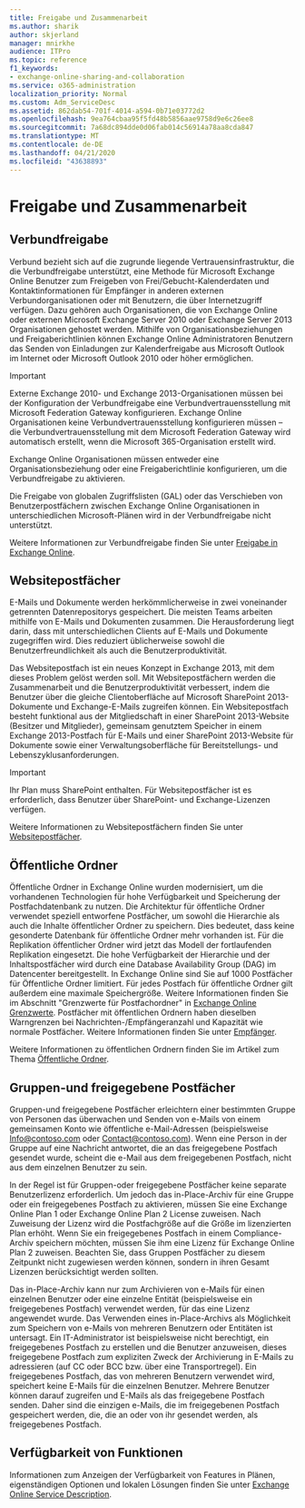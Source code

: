 ```yaml
---
title: Freigabe und Zusammenarbeit
ms.author: sharik
author: skjerland
manager: mnirkhe
audience: ITPro
ms.topic: reference
f1_keywords:
- exchange-online-sharing-and-collaboration
ms.service: o365-administration
localization_priority: Normal
ms.custom: Adm_ServiceDesc
ms.assetid: 862dab54-701f-4014-a594-0b71e03772d2
ms.openlocfilehash: 9ea764cbaa95f5fd48b5856aae9758d9e6c26ee8
ms.sourcegitcommit: 7a68dc894dde0d06fab014c56914a78aa8cda847
ms.translationtype: MT
ms.contentlocale: de-DE
ms.lasthandoff: 04/21/2020
ms.locfileid: "43638893"
---
```

# <a name="sharing-and-collaboration"></a>Freigabe und Zusammenarbeit

## <a name="federated-sharing"></a>Verbundfreigabe

Verbund bezieht sich auf die zugrunde liegende Vertrauensinfrastruktur, die die Verbundfreigabe unterstützt, eine Methode für Microsoft Exchange Online Benutzer zum Freigeben von Frei/Gebucht-Kalenderdaten und Kontaktinformationen für Empfänger in anderen externen Verbundorganisationen oder mit Benutzern, die über Internetzugriff verfügen. Dazu gehören auch Organisationen, die von Exchange Online oder externen Microsoft Exchange Server 2010 oder Exchange Server 2013 Organisationen gehostet werden. Mithilfe von Organisationsbeziehungen und Freigaberichtlinien können Exchange Online Administratoren Benutzern das Senden von Einladungen zur Kalenderfreigabe aus Microsoft Outlook im Internet oder Microsoft Outlook 2010 oder höher ermöglichen.
  
> [!IMPORTANT]
>  Externe Exchange 2010- und Exchange 2013-Organisationen müssen bei der Konfiguration der Verbundfreigabe eine Verbundvertrauensstellung mit Microsoft Federation Gateway konfigurieren. Exchange Online Organisationen keine Verbundvertrauensstellung konfigurieren müssen – die Verbundvertrauensstellung mit dem Microsoft Federation Gateway wird automatisch erstellt, wenn die Microsoft 365-Organisation erstellt wird. 
>
>  Exchange Online Organisationen müssen entweder eine Organisationsbeziehung oder eine Freigaberichtlinie konfigurieren, um die Verbundfreigabe zu aktivieren. 
>
>  Die Freigabe von globalen Zugriffslisten (GAL) oder das Verschieben von Benutzerpostfächern zwischen Exchange Online Organisationen in unterschiedlichen Microsoft-Plänen wird in der Verbundfreigabe nicht unterstützt. 
  
Weitere Informationen zur Verbundfreigabe finden Sie unter [Freigabe in Exchange Online](https://go.microsoft.com/fwlink/p/?LinkId=271774).
  
## <a name="site-mailboxes"></a>Websitepostfächer

E-Mails und Dokumente werden herkömmlicherweise in zwei voneinander getrennten Datenrepositorys gespeichert. Die meisten Teams arbeiten mithilfe von E-Mails und Dokumenten zusammen. Die Herausforderung liegt darin, dass mit unterschiedlichen Clients auf E-Mails und Dokumente zugegriffen wird. Dies reduziert üblicherweise sowohl die Benutzerfreundlichkeit als auch die Benutzerproduktivität.
  
Das Websitepostfach ist ein neues Konzept in Exchange 2013, mit dem dieses Problem gelöst werden soll. Mit Websitepostfächern werden die Zusammenarbeit und die Benutzerproduktivität verbessert, indem die Benutzer über die gleiche Clientoberfläche auf Microsoft SharePoint 2013-Dokumente und Exchange-E-Mails zugreifen können. Ein Websitepostfach besteht funktional aus der Mitgliedschaft in einer SharePoint 2013-Website (Besitzer und Mitglieder), gemeinsam genutztem Speicher in einem Exchange 2013-Postfach für E-Mails und einer SharePoint 2013-Website für Dokumente sowie einer Verwaltungsoberfläche für Bereitstellungs- und Lebenszyklusanforderungen.
  
> [!IMPORTANT]
> Ihr Plan muss SharePoint enthalten. Für Websitepostfächer ist es erforderlich, dass Benutzer über SharePoint- und Exchange-Lizenzen verfügen. 
  
Weitere Informationen zu Websitepostfächern finden Sie unter [Websitepostfächer](https://go.microsoft.com/fwlink/p/?LinkId=271789).
  
## <a name="public-folders"></a>Öffentliche Ordner

Öffentliche Ordner in Exchange Online wurden modernisiert, um die vorhandenen Technologien für hohe Verfügbarkeit und Speicherung der Postfachdatenbank zu nutzen. Die Architektur für öffentliche Ordner verwendet speziell entworfene Postfächer, um sowohl die Hierarchie als auch die Inhalte öffentlicher Ordner zu speichern. Dies bedeutet, dass keine gesonderte Datenbank für öffentliche Ordner mehr vorhanden ist. Für die Replikation öffentlicher Ordner wird jetzt das Modell der fortlaufenden Replikation eingesetzt. Die hohe Verfügbarkeit der Hierarchie und der Inhaltspostfächer wird durch eine Database Availability Group (DAG) im Datencenter bereitgestellt. In Exchange Online sind Sie auf 1000 Postfächer für Öffentliche Ordner limitiert. Für jedes Postfach für öffentliche Ordner gilt außerdem eine maximale Speichergröße. Weitere Informationen finden Sie im Abschnitt "Grenzwerte für Postfachordner" in [Exchange Online Grenzwerte](exchange-online-limits.md). Postfächer mit öffentlichen Ordnern haben dieselben Warngrenzen bei Nachrichten-/Empfängeranzahl und Kapazität wie normale Postfächer. Weitere Informationen finden Sie unter [Empfänger](recipients.md). 
  
Weitere Informationen zu öffentlichen Ordnern finden Sie im Artikel zum Thema [Öffentliche Ordner](https://go.microsoft.com/fwlink/p/?LinkId=271790).
  
## <a name="group-and-shared-mailboxes"></a>Gruppen-und freigegebene Postfächer

Gruppen-und freigegebene Postfächer erleichtern einer bestimmten Gruppe von Personen das überwachen und Senden von e-Mails von einem gemeinsamen Konto wie öffentliche e-Mail-Adressen (beispielsweise Info@contoso.com oder Contact@contoso.com). Wenn eine Person in der Gruppe auf eine Nachricht antwortet, die an das freigegebene Postfach gesendet wurde, scheint die e-Mail aus dem freigegebenen Postfach, nicht aus dem einzelnen Benutzer zu sein.
  
In der Regel ist für Gruppen-oder freigegebene Postfächer keine separate Benutzerlizenz erforderlich. Um jedoch das in-Place-Archiv für eine Gruppe oder ein freigegebenes Postfach zu aktivieren, müssen Sie eine Exchange Online Plan 1 oder Exchange Online Plan 2 License zuweisen. Nach Zuweisung der Lizenz wird die Postfachgröße auf die Größe im lizenzierten Plan erhöht. Wenn Sie ein freigegebenes Postfach in einem Compliance-Archiv speichern möchten, müssen Sie ihm eine Lizenz für Exchange Online Plan 2 zuweisen. Beachten Sie, dass Gruppen Postfächer zu diesem Zeitpunkt nicht zugewiesen werden können, sondern in ihren Gesamt Lizenzen berücksichtigt werden sollten.
  
Das in-Place-Archiv kann nur zum Archivieren von e-Mails für einen einzelnen Benutzer oder eine einzelne Entität (beispielsweise ein freigegebenes Postfach) verwendet werden, für das eine Lizenz angewendet wurde. Das Verwenden eines in-Place-Archivs als Möglichkeit zum Speichern von e-Mails von mehreren Benutzern oder Entitäten ist untersagt. Ein IT-Administrator ist beispielsweise nicht berechtigt, ein freigegebenes Postfach zu erstellen und die Benutzer anzuweisen, dieses freigegebene Postfach zum expliziten Zweck der Archivierung in E-Mails zu adressieren (auf CC oder BCC bzw. über eine Transportregel). Ein freigegebenes Postfach, das von mehreren Benutzern verwendet wird, speichert keine E-Mails für die einzelnen Benutzer. Mehrere Benutzer können darauf zugreifen und E-Mails als das freigegebene Postfach senden. Daher sind die einzigen e-Mails, die im freigegebenen Postfach gespeichert werden, die, die an oder von ihr gesendet werden, als freigegebenes Postfach.
  
## <a name="feature-availability"></a>Verfügbarkeit von Funktionen

Informationen zum Anzeigen der Verfügbarkeit von Features in Plänen, eigenständigen Optionen und lokalen Lösungen finden Sie unter [Exchange Online Service Description](exchange-online-service-description.md).
  

